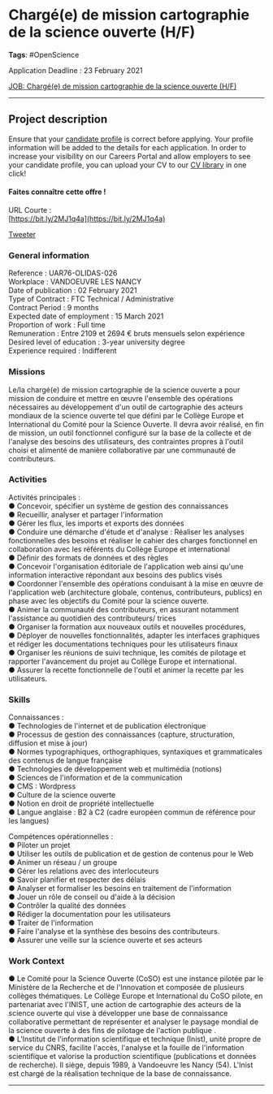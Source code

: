 # Chargé(e) de mission cartographie de la science ouverte (H/F)

**Tags**: #OpenScience 
  
Application Deadline : 23 February 2021

[JOB: Chargé(e) de mission cartographie de la science ouverte (H/F)](https://emploi.cnrs.fr/Offres/CDD/UAR76-OLIDAS-026/Default.aspx)


---

## Project description
Ensure that your [candidate profile](https://emploi.cnrs.fr/Candidat/Profil/Default.aspx) is correct before applying. Your profile information will be added to the details for each application. In order to increase your visibility on our Careers Portal and allow employers to see your candidate profile, you can upload your CV to our [CV library](https://emploi.cnrs.fr/Candidat/Profil/VisibiliteProfil.aspx) in one click!

#### Faites connaître cette offre !

URL Courte :  
[https://bit.ly/2MJ1q4a](https://bit.ly/2MJ1q4a)

[Tweeter](https://twitter.com/share)  

### General information

Reference : UAR76-OLIDAS-026  
Workplace : VANDOEUVRE LES NANCY  
Date of publication : 02 February 2021  
Type of Contract : FTC Technical / Administrative  
Contract Period : 9 months  
Expected date of employment : 15 March 2021  
Proportion of work : Full time  
Remuneration : Entre 2109 et 2694 € bruts mensuels selon expérience  
Desired level of education : 3-year university degree  
Experience required : Indifferent  

### Missions

Le/la chargé(e) de mission cartographie de la science ouverte a pour mission de conduire et mettre en œuvre l'ensemble des opérations nécessaires au développement d'un outil de cartographie des acteurs mondiaux de la science ouverte tel que défini par le Collège Europe et International du Comité pour la Science Ouverte. Il devra avoir réalisé, en fin de mission, un outil fonctionnel configuré sur la base de la collecte et de l'analyse des besoins des utilisateurs, des contraintes propres à l'outil choisi et alimenté de manière collaborative par une communauté de contributeurs.

### Activities

Activités principales :  
● Concevoir, spécifier un système de gestion des connaissances  
● Recueillir, analyser et partager l'information  
● Gérer les flux, les imports et exports des données  
● Conduire une démarche d'étude et d'analyse : Réaliser les analyses fonctionnelles des besoins et réaliser le cahier des charges fonctionnel en collaboration avec les référents du Collège Europe et international  
● Définir des formats de données et des règles  
● Concevoir l'organisation éditoriale de l'application web ainsi qu'une information interactive répondant aux besoins des publics visés  
● Coordonner l'ensemble des opérations conduisant à la mise en œuvre de l'application web (architecture globale, contenus, contributeurs, publics) en phase avec les objectifs du Comité pour la science ouverte.  
● Animer la communauté des contributeurs, en assurant notamment l'assistance au quotidien des contributeurs/ trices  
● Organiser la formation aux nouveaux outils et nouvelles procédures,  
● Déployer de nouvelles fonctionnalités, adapter les interfaces graphiques et rédiger les documentations techniques pour les utilisateurs finaux  
● Organiser les réunions de suivi technique, les comités de pilotage et rapporter l'avancement du projet au Collège Europe et international.  
● Assurer la recette fonctionnelle de l'outil et animer la recette par les utilisateurs.

### Skills

Connaissances :  
● Technologies de l'internet et de publication électronique  
● Processus de gestion des connaissances (capture, structuration, diffusion et mise à jour)  
● Normes typographiques, orthographiques, syntaxiques et grammaticales des contenus de langue française  
● Technologies de développement web et multimédia (notions)  
● Sciences de l'information et de la communication  
● CMS : Wordpress  
● Culture de la science ouverte  
● Notion en droit de propriété intellectuelle  
● Langue anglaise : B2 à C2 (cadre européen commun de référence pour les langues)  
  
Compétences opérationnelles :  
● Piloter un projet  
● Utiliser les outils de publication et de gestion de contenus pour le Web  
● Animer un réseau / un groupe  
● Gérer les relations avec des interlocuteurs  
● Savoir planifier et respecter des délais  
● Analyser et formaliser les besoins en traitement de l'information  
● Jouer un rôle de conseil ou d'aide à la décision  
● Contrôler la qualité des données  
● Rédiger la documentation pour les utilisateurs  
● Traiter de l'information  
● Faire l'analyse et la synthèse des besoins des contributeurs.  
● Assurer une veille sur la science ouverte et ses acteurs

### Work Context

● Le Comité pour la Science Ouverte (CoSO) est une instance pilotée par le Ministère de la Recherche et de l'Innovation et composée de plusieurs collèges thématiques. Le Collège Europe et International du CoSO pilote, en partenariat avec l'INIST, une action de cartographie des acteurs de la science ouverte qui vise à développer une base de connaissance collaborative permettant de représenter et analyser le paysage mondial de la science ouverte à des fins de pilotage de l'action publique .  
● L'Institut de l'information scientifique et technique (Inist), unité propre de service du CNRS, facilite l'accès, l'analyse et la fouille de l'information scientifique et valorise la production scientifique (publications et données de recherche). Il siège, depuis 1989, à Vandoeuvre les Nancy (54). L'Inist est chargé de la réalisation technique de la base de connaissance.


---

